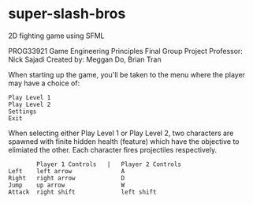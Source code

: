 # super-slash-bros
2D fighting game using SFML

PROG33921 Game Engineering Principles
Final Group Project
Professor: Nick Sajadi
Created by: Meggan Do, Brian Tran

When starting up the game, you'll be taken to the menu where the player may have a choice of:

	Play Level 1
	Play Level 2
	Settings
	Exit

When selecting either Play Level 1 or Play Level 2, two characters are spawned with finite hidden health (feature) which have the objective to elimiated the other. Each character fires projectiles respectively.

			Player 1 Controls	|	Player 2 Controls
	Left	left arrow				A
	Right	right arrow				D
	Jump	up arrow				W
	Attack	right shift				left shift


